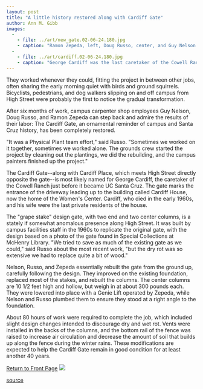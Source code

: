 ```yaml
---
layout: post
title: "A little history restored along with Cardiff Gate"
author: Ann M. Gibb
images:
  -
    - file: ../art/new_gate.02-06-24.180.jpg
    - caption: "Ramon Zepeda, left, Doug Russo, center, and Guy Nelson show off the gate they recently finished rebuilding. Photo: Ann M. Gibb"
  -
    - file: ../art/cardiff.02-06-24.180.jpg
    - caption: "George Cardiff was the last caretaker of the Cowell Ranch before it was turned over to UCSC. This photo by Ansel Adams was taken in 1962 at the Cardiff House, now the Women's Center. Photo: Ansel Adams, Courtesy UCSC Special Collections."
---
```


They worked whenever they could, fitting the project in between other jobs, often sharing the early morning quiet with birds and ground squirrels. Bicyclists, pedestrians, and dog walkers slipping on and off campus from High Street were probably the first to notice the gradual transformation.

After six months of work, campus carpenter shop employees Guy Nelson, Doug Russo, and Ramon Zepeda can step back and admire the results of their labor: The Cardiff Gate, an ornamental reminder of campus and Santa Cruz history, has been completely restored.   
  
"It was a Physical Plant team effort," said Russo. "Sometimes we worked on it together, sometimes we worked alone. The grounds crew started the project by cleaning out the plantings, we did the rebuilding, and the campus painters finished up the project."  
  
The Cardiff Gate--along with Cardiff Place, which meets High Street directly opposite the gate--is most likely named for George Cardiff, the caretaker of the Cowell Ranch just before it became UC Santa Cruz. The gate marks the entrance of the driveway leading up to the building called Cardiff House, now the home of the Women's Center. Cardiff, who died in the early 1960s, and his wife were the last private residents of the house.   
  
The "grape stake" design gate, with two end and two center columns, is a stately if somewhat anomalous presence along High Street. It was built by campus facilities staff in the 1960s to replicate the original gate, with the design based on a photo of the gate found in Special Collections at McHenry Library. "We tried to save as much of the existing gate as we could," said Russo about the most recent work, "but the dry rot was so extensive we had to replace quite a bit of wood."  
  
Nelson, Russo, and Zepeda essentially rebuilt the gate from the ground up, carefully following the design. They improved on the existing foundation, replaced most of the stakes, and rebuilt the columns. The center columns are 10 1/2 feet high and hollow, but weigh in at about 300 pounds each. They were lowered into place with a Genie Lift operated by Zepeda, while Nelson and Russo plumbed them to ensure they stood at a right angle to the foundation.   
  
About 80 hours of work were required to complete the job, which included slight design changes intended to discourage dry and wet rot. Vents were installed in the backs of the columns, and the bottom rail of the fence was raised to increase air circulation and decrease the amount of soil that builds up along the fence during the winter rains. These modifications are expected to help the Cardiff Gate remain in good condition for at least another 40 years.

  

[Return to Front Page][1] ![ ][2]

[1]: ../../index.html
[2]: ../../images/trans.gif

[source](http://www1.ucsc.edu/currents/01-02/06-24/gate.html "Permalink to gate")
